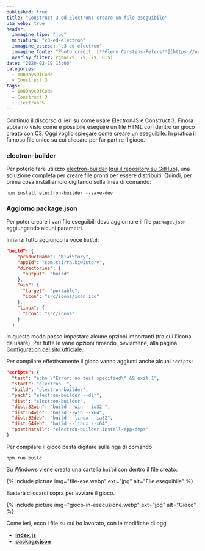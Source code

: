 ```yaml
---
published: true
title: "Construct 3 ed Electron: creare un file eseguibile"
usa_webp: true
header:
  immagine_tipo: "jpg"
  miniatura: "c3-ed-electron"
  immagine_estesa: "c3-ed-electron"
  immagine_fonte: "Photo credit: [**Glenn Carstens-Peters**](https://unsplash.com/@glenncarstenspeters)"
  overlay_filter: rgba(79, 79, 79, 0.5)
date: "2020-02-19 15:00"
categories:
  - 100DaysOfCode
  - Construct 3
tags:
  - 100DaysOfCode
  - Construct 3
  - ElectronJS
---
```


Continuo il discorso di ieri su come usare ElectronJS e Construct 3. Finora abbiamo visto come è possibile eseguire un file HTML con dentro un gioco creato con C3. Oggi voglio spiegare come creare un eseguibile. In pratica il famoso file unico su cui cliccare per far partire il gioco.

### electron-builder

Per poterlo fare utilizzo [electron-builder](https://www.electron.build/) ([qui il repository su GitHub](https://github.com/electron-userland/electron-builder)), una soluzione completa per creare file pronti per essere distribuiti. Quindi, per prima cosa installiamolo digitando sulla linea di comando:

~~~
npm install electron-builder --save-dev
~~~

### Aggiorno package.json

Per poter creare i vari file eseguibili devo aggiornare il file `package.json` aggiungendo alcuni parametri.

Innanzi tutto aggiungo la voce `build`:

~~~json
"build": {
    "productName": "KiwiStory",
    "appId": "com.scirra.kiwistory",
    "directories": {
      "output": "build"
    },
    "win": {
      "target": "portable",
      "icon": "src/icons/icon.ico"
    },
    "linux": {
      "icon": "src/icons"
    }
  }
~~~

In questo modo posso impostare alcune opzioni importanti (tra cui l'icona da usare). Per tutte le varie opzioni rimando, ovviamene, alla pagina [Configuration del sito ufficiale](https://www.electron.build/configuration/configuration#configuration).

Per compilare effettivamente il gioco vanno aggiunti anche alcuni `scripts`:

~~~json
"scripts": {
  "test": "echo \"Error: no test specified\" && exit 1",
  "start": "electron .",
  "build": "electron-builder",
  "pack": "electron-builder --dir",
  "dist": "electron-builder",
  "dist:32win": "build --win --ia32 ",
  "dist:64win": "build --win --x64",
  "dist:32deb": "build --linux --ia32",
  "dist:64deb": "build --linux --x64",
  "postinstall": "electron-builder install-app-deps"
}
~~~

Per compilare il gioco basta digitare sulla riga di comando

~~~
npm run build
~~~

Su Windows viene creata una cartella `build` con dentro il file creato:

{% include picture img="file-exe.webp" ext="jpg" alt="File eseguibile" %}

Basterà cliccarci sopra per avviare il gioco.

{% include picture img="gioco-in-esecuzione.webp" ext="jpg" alt="Gioco" %}

Come ieri, ecco i file su cui ho lavorato, con le modifiche di oggi

* **[index.js](https://raw.githubusercontent.com/el3um4s/strani-anelli-blog/master/_posts/2020/2020-02-19-construct-3-ed-electron-creare-un-file-eseguibile/index)**
* **[package.json](https://raw.githubusercontent.com/el3um4s/strani-anelli-blog/master/_posts/2020/2020-02-19-construct-3-ed-electron-creare-un-file-eseguibile/package)**
